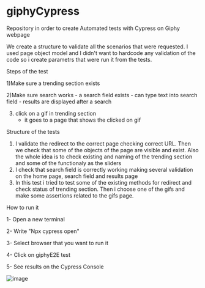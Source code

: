 # giphyCypress
Repository in order to create Automated tests with Cypress on Giphy webpage

We create a structure to validate all the scenarios that were requested. I used page object model and I didn't want to hardcode any validation of the code so i create parametrs that were run it from the tests.

Steps of the test

1)Make sure a trending section exists

2)Make sure search works
    - a search field exists
    - can type text into search field
    - results are displayed after a search
    
3) click on a gif in trending section
    - it goes to a page that shows the clicked on gif

Structure of the tests

1) I validate the redirect to the correct page checking correct URL. Then we check that some of the objects of the page are visible and exist. Also the whole idea is to check existing and naming of the trending section and some of the functionaly as the sliders
2) I check that search field is correctly working making several validation on the home page, search field and results page
3) In this test i tried to test some of the existing methods for redirect and check status of trending section. Then i choose one of the gifs and make some assertions related to the gifs page.


How to run it

1- Open a new terminal

2- Write "Npx cypress open"

3- Select browser that you want to run it

4- Click on giphyE2E test

5- See results on the Cypress Console


![image](https://user-images.githubusercontent.com/25432206/123019667-4b39a400-d3a7-11eb-8a5c-f64d2e53b9e6.png)
